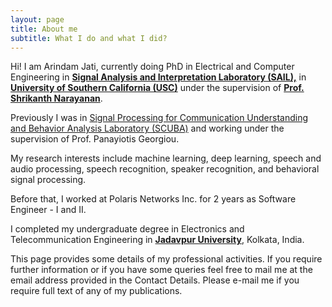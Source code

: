 ```yaml
---
layout: page
title: About me
subtitle: What I do and what I did?
---
```



Hi! I am Arindam Jati, currently doing PhD in Electrical and Computer Engineering in [**Signal Analysis and Interpretation Laboratory (SAIL),**](http://sail.usc.edu) in [**University of Southern California (USC)**](https://www.usc.edu/) under the supervision of [**Prof. Shrikanth Narayanan**](https://en.wikipedia.org/wiki/Shrikanth_Narayanan). 

Previously I was in [Signal Processing for Communication Understanding and Behavior Analysis Laboratory (SCUBA)](http://scuba.usc.edu) and working under the supervision of Prof. Panayiotis Georgiou.  

My research interests include machine learning, deep learning, speech and audio processing, speech recognition, speaker recognition, and behavioral signal processing.

Before that, I worked at Polaris Networks Inc. for 2 years as Software Engineer - I and II.

I completed my undergraduate degree in Electronics and Telecommunication Engineering in [**Jadavpur University**](http://www.jaduniv.edu.in/), Kolkata, India.

This page provides some details of my professional activities. If you require further information or if you have some queries feel free to mail me at the email address provided in the Contact Details. Please e-mail me if you require full text of any of my publications. 

